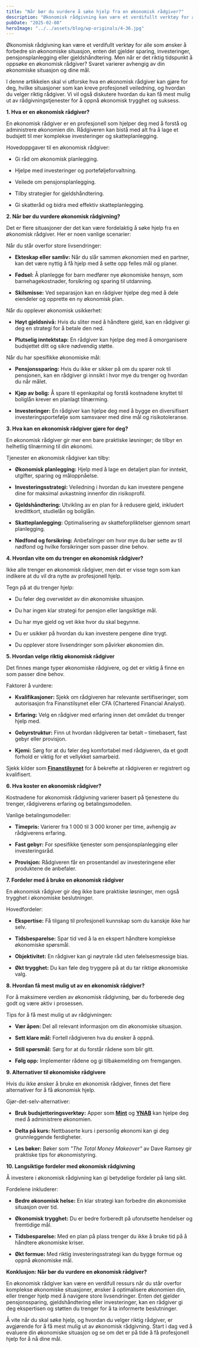 ```yaml
---
title: "Når bør du vurdere å søke hjelp fra en økonomisk rådgiver?"
description: "Økonomisk rådgivning kan være et verdifullt verktøy for alle som ønsker å forbedre sin økonomiske situasjon, enten det gjelder sparing, investeringer, pensjonsplanlegging eller gjeldshåndtering. Men når er det riktig tidspunkt å oppsøke en økonomisk rådgiver? Svaret varierer avhengig av din økonomiske situasjon og dine mål. I denne artikkelen skal vi utforske hva en økonomisk rådgiver &#8230; Read more"
pubDate: "2025-02-08"
heroImage: "../../assets/blog/wp-originals/4-36.jpg"
---
```


Økonomisk rådgivning kan være et verdifullt verktøy for alle som ønsker å forbedre sin økonomiske situasjon, enten det gjelder sparing, investeringer, pensjonsplanlegging eller gjeldshåndtering. Men når er det riktig tidspunkt å oppsøke en økonomisk rådgiver? Svaret varierer avhengig av din økonomiske situasjon og dine mål.

I denne artikkelen skal vi utforske hva en økonomisk rådgiver kan gjøre for deg, hvilke situasjoner som kan kreve profesjonell veiledning, og hvordan du velger riktig rådgiver. Vi vil også diskutere hvordan du kan få mest mulig ut av rådgivningstjenester for å oppnå økonomisk trygghet og suksess.

**1. Hva er en økonomisk rådgiver?**

En økonomisk rådgiver er en profesjonell som hjelper deg med å forstå og administrere økonomien din. Rådgiveren kan bistå med alt fra å lage et budsjett til mer komplekse investeringer og skatteplanlegging.

Hovedoppgaver til en økonomisk rådgiver:

- Gi råd om økonomisk planlegging.

- Hjelpe med investeringer og porteføljeforvaltning.

- Veilede om pensjonsplanlegging.

- Tilby strategier for gjeldshåndtering.

- Gi skatteråd og bidra med effektiv skatteplanlegging.

**2. Når bør du vurdere økonomisk rådgivning?**

Det er flere situasjoner der det kan være fordelaktig å søke hjelp fra en økonomisk rådgiver. Her er noen vanlige scenarier:

Når du står overfor store livsendringer:

- **Ekteskap eller samliv:** Når du slår sammen økonomien med en partner, kan det være nyttig å få hjelp med å sette opp felles mål og planer.

- **Fødsel:** Å planlegge for barn medfører nye økonomiske hensyn, som barnehagekostnader, forsikring og sparing til utdanning.

- **Skilsmisse:** Ved separasjon kan en rådgiver hjelpe deg med å dele eiendeler og opprette en ny økonomisk plan.

Når du opplever økonomisk usikkerhet:

- **Høyt gjeldsnivå:** Hvis du sliter med å håndtere gjeld, kan en rådgiver gi deg en strategi for å betale den ned.

- **Plutselig inntektstap:** En rådgiver kan hjelpe deg med å omorganisere budsjettet ditt og sikre nødvendig støtte.

Når du har spesifikke økonomiske mål:

- **Pensjonssparing:** Hvis du ikke er sikker på om du sparer nok til pensjonen, kan en rådgiver gi innsikt i hvor mye du trenger og hvordan du når målet.

- **Kjøp av bolig:** Å spare til egenkapital og forstå kostnadene knyttet til boliglån krever en planlagt tilnærming.

- **Investeringer:** En rådgiver kan hjelpe deg med å bygge en diversifisert investeringsportefølje som samsvarer med dine mål og risikotoleranse.

**3. Hva kan en økonomisk rådgiver gjøre for deg?**

En økonomisk rådgiver gir mer enn bare praktiske løsninger; de tilbyr en helhetlig tilnærming til din økonomi.

Tjenester en økonomisk rådgiver kan tilby:

- **Økonomisk planlegging:** Hjelp med å lage en detaljert plan for inntekt, utgifter, sparing og måloppnåelse.

- **Investeringsstrategi:** Veiledning i hvordan du kan investere pengene dine for maksimal avkastning innenfor din risikoprofil.

- **Gjeldshåndtering:** Utvikling av en plan for å redusere gjeld, inkludert kredittkort, studielån og boliglån.

- **Skatteplanlegging:** Optimalisering av skatteforpliktelser gjennom smart planlegging.

- **Nødfond og forsikring:** Anbefalinger om hvor mye du bør sette av til nødfond og hvilke forsikringer som passer dine behov.

**4. Hvordan vite om du trenger en økonomisk rådgiver?**

Ikke alle trenger en økonomisk rådgiver, men det er visse tegn som kan indikere at du vil dra nytte av profesjonell hjelp.

Tegn på at du trenger hjelp:

- Du føler deg overveldet av din økonomiske situasjon.

- Du har ingen klar strategi for pensjon eller langsiktige mål.

- Du har mye gjeld og vet ikke hvor du skal begynne.

- Du er usikker på hvordan du kan investere pengene dine trygt.

- Du opplever store livsendringer som påvirker økonomien din.

**5. Hvordan velge riktig økonomisk rådgiver**

Det finnes mange typer økonomiske rådgivere, og det er viktig å finne en som passer dine behov.

Faktorer å vurdere:

- **Kvalifikasjoner:** Sjekk om rådgiveren har relevante sertifiseringer, som autorisasjon fra Finanstilsynet eller CFA (Chartered Financial Analyst).

- **Erfaring:** Velg en rådgiver med erfaring innen det området du trenger hjelp med.

- **Gebyrstruktur:** Finn ut hvordan rådgiveren tar betalt – timebasert, fast gebyr eller provisjon.

- **Kjemi:** Sørg for at du føler deg komfortabel med rådgiveren, da et godt forhold er viktig for et vellykket samarbeid.

Sjekk kilder som **[Finanstilsynet](https://www.finanstilsynet.no)** for å bekrefte at rådgiveren er registrert og kvalifisert.

**6. Hva koster en økonomisk rådgiver?**

Kostnadene for økonomisk rådgivning varierer basert på tjenestene du trenger, rådgiverens erfaring og betalingsmodellen.

Vanlige betalingsmodeller:

- **Timepris:** Varierer fra 1 000 til 3 000 kroner per time, avhengig av rådgiverens erfaring.

- **Fast gebyr:** For spesifikke tjenester som pensjonsplanlegging eller investeringsråd.

- **Provisjon:** Rådgiveren får en prosentandel av investeringene eller produktene de anbefaler.

**7. Fordeler med å bruke en økonomisk rådgiver**

En økonomisk rådgiver gir deg ikke bare praktiske løsninger, men også trygghet i økonomiske beslutninger.

Hovedfordeler:

- **Ekspertise:** Få tilgang til profesjonell kunnskap som du kanskje ikke har selv.

- **Tidsbesparelse:** Spar tid ved å la en ekspert håndtere komplekse økonomiske spørsmål.

- **Objektivitet:** En rådgiver kan gi nøytrale råd uten følelsesmessige bias.

- **Økt trygghet:** Du kan føle deg tryggere på at du tar riktige økonomiske valg.

**8. Hvordan få mest mulig ut av en økonomisk rådgiver?**

For å maksimere verdien av økonomisk rådgivning, bør du forberede deg godt og være aktiv i prosessen.

Tips for å få mest mulig ut av rådgivningen:

- **Vær åpen:** Del all relevant informasjon om din økonomiske situasjon.

- **Sett klare mål:** Fortell rådgiveren hva du ønsker å oppnå.

- **Still spørsmål:** Sørg for at du forstår rådene som blir gitt.

- **Følg opp:** Implementer rådene og gi tilbakemelding om fremgangen.

**9. Alternativer til økonomiske rådgivere**

Hvis du ikke ønsker å bruke en økonomisk rådgiver, finnes det flere alternativer for å få økonomisk hjelp.

Gjør-det-selv-alternativer:

- **Bruk budsjetteringsverktøy:** Apper som **[Mint](https://www.mint.com)** og **[YNAB](https://www.youneedabudget.com)** kan hjelpe deg med å administrere økonomien.

- **Delta på kurs:** Nettbaserte kurs i personlig økonomi kan gi deg grunnleggende ferdigheter.

- **Les bøker:** Bøker som *"The Total Money Makeover"* av Dave Ramsey gir praktiske tips for økonomistyring.

**10. Langsiktige fordeler med økonomisk rådgivning**

Å investere i økonomisk rådgivning kan gi betydelige fordeler på lang sikt.

Fordelene inkluderer:

- **Bedre økonomisk helse:** En klar strategi kan forbedre din økonomiske situasjon over tid.

- **Økonomisk trygghet:** Du er bedre forberedt på uforutsette hendelser og fremtidige mål.

- **Tidsbesparelse:** Med en plan på plass trenger du ikke å bruke tid på å håndtere økonomiske kriser.

- **Økt formue:** Med riktig investeringsstrategi kan du bygge formue og oppnå økonomiske mål.

**Konklusjon: Når bør du vurdere en økonomisk rådgiver?**

En økonomisk rådgiver kan være en verdifull ressurs når du står overfor komplekse økonomiske situasjoner, ønsker å optimalisere økonomien din, eller trenger hjelp med å navigere store livsendringer. Enten det gjelder pensjonssparing, gjeldshåndtering eller investeringer, kan en rådgiver gi deg ekspertisen og støtten du trenger for å ta informerte beslutninger.

Å vite når du skal søke hjelp, og hvordan du velger riktig rådgiver, er avgjørende for å få mest mulig ut av økonomisk rådgivning. Start i dag ved å evaluere din økonomiske situasjon og se om det er på tide å få profesjonell hjelp for å nå dine mål.